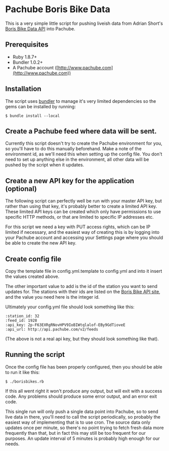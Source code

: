 # Pachube Boris Bike Data

This is a very simple little script for pushing liveish data from Adrian Short's
[Boris Bike Data API](http://borisapi.heroku.com) into Pachube.

## Prerequisites

* Ruby 1.8.7+
* Bundler 1.0.2+
* A Pachube account ([http://www.pachube.com](http://www.pachube.com))

## Installation

The script uses [bundler](http://gembundler.com) to manage it's very limited
dependencies so the gems can be installed by running:

    $ bundle install --local

## Create a Pachube feed where data will be sent.

Currently this script doesn't try to create the Pachube environment for you, so
you'll have to do this manually beforehand. Make a note of the environment id,
as we'll need this when setting up the config file. You don't need to set up 
anything else in the environment, all other data will be pushed by the script
when it updates.

## Create a new API key for the application (optional)

The following script can perfectly well be run with your master API key, but
rather than using that key, it's probably better to create a limited API key.
These limited API keys can be created which only have permissions to use
specific HTTP methods, or that are limited to specific IP addresses etc. 

For this script we need a key with PUT access rights, which can be IP limited
if necessary, and the easiest way of creating this is by logging into your
Pachube account and accessing your Settings page where you should be able to
create the new API key.

## Create config file

Copy the template file in config.yml.template to config.yml and into it insert
the values created above. 

The other important value to add is the id of the station you want to send
updates for.  The stations with their ids are listed on the [Boris Bike API
site](http://borisapi.heroku.com), and the value you need here is the integer
id.

Ultimately your config.yml file should look something like this:

    :station_id: 32
    :feed_id: 1928
    :api_key: 2p-F63EXRgRNovHPV9IoBIWtqlalof-EBy9GdTioveE
    :api_url: http://api.pachube.com/v2/feeds

(The above is not a real api key, but they should look something like that).

## Running the script

Once the config file has been properly configured, then you should be able to run
it like this:

    $ ./borisbikes.rb

If this all went right it won't produce any output, but will exit with a
success code.  Any problems should produce some error output, and an error exit
code.

This single run will only push a single data point into Pachube, so to send
live data in there, you'll need to call the script periodically, so probably
the easiest way of implementing that is to use cron. The source data only
updates once per minute, so there's no point trying to fetch fresh data more
frequently than that, but in fact this may still be too frequent for our
purposes. An update interval of 5 minutes is probably high enough for our
needs.
